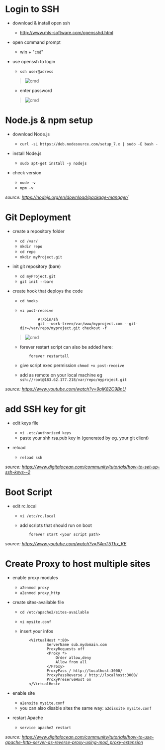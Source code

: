 # Login to SSH

- download & install open ssh
  - http://www.mls-software.com/opensshd.html

- open command prompt
  - win + "````cmd````"

- use openssh to login
  - ````ssh user@adress````
  > ![cmd](https://i.gyazo.com/803230452719537b262a9f3dcf63f373.png)
  
  - enter password
  > ![cmd](https://i.gyazo.com/7136fbc0f033a3c34bb67cf3046f98d3.png)

# Node.js & npm setup

- download Node.js
  - ````curl -sL https://deb.nodesource.com/setup_7.x | sudo -E bash -````

- install Node.js
  - ````sudo apt-get install -y nodejs````

- check version 
  - ````node -v```` 
  - ````npm -v````

*source: https://nodejs.org/en/download/package-manager/*

# Git Deployment

- create a repository folder
  - ````cd /var/````
  - ````mkdir repo````
  - ````cd repo````
  - ````mkdir myProject.git````

- init git repository (bare)
  - ````cd myProject.git````
  - ````git init --bare````

- create hook that deploys the code
  - ````cd hooks````
  - ````vi post-receive````
   
                #!/bin/sh
                git --work-tree=/var/www/myproject.com --git-dir=/var/repo/myproject.git checkout -f

   > ![cmd](https://i.gyazo.com/6c135d9c0d87cbc782d8641e7b41b2b1.png)
  - forever restart script can also be added here:

            forever restartall

  - give script exec permission
      ````chmod +x post-receive````
      
  - add as remote on your local machine
      eg ````ssh://root@183.62.177.218/var/repo/myproject.git````

*source: https://www.youtube.com/watch?v=9qIK8ZC9BnU*

# add SSH key for git

- edit keys file
  - ````vi .etc/authorized_keys````
  - paste your shh rsa.pub key in (generated by eg. your git client)

- reload
    - ````reload ssh````

*source: https://www.digitalocean.com/community/tutorials/how-to-set-up-ssh-keys--2*

# Boot Script

- edit rc.local

  - ````vi /etc/rc.local````
  - add scripts that should run on boot

            forever start <your script path>

*source: https://www.youtube.com/watch?v=P4mT5Tbx_KE*  

# Create Proxy to host multiple sites

- enable proxy modules
  - ````a2enmod proxy````
  - ````a2enmod proxy_http````
 
- create sites-available file  
  - ````cd /etc/apache2/sites-available````
  - ````vi mysite.conf````
  - insert your infos

            <VirtualHost *:80>
                    ServerName sub.mydomain.com
                    ProxyRequests off
                    <Proxy *>
                        Order allow,deny
                        Allow from all
                    </Proxy>
                    ProxyPass / http://localhost:3000/
                    ProxyPassReverse / http://localhost:3000/
                    ProxyPreserveHost on
            </VirtualHost>

- enable site    
  - ````a2ensite mysite.conf````
  - you can also disable sites the same way: ````a2dissite mysite.conf````

- restart Apache    
  - ````service apache2 restart````
  
*source: https://www.digitalocean.com/community/tutorials/how-to-use-apache-http-server-as-reverse-proxy-using-mod_proxy-extension*  
            
